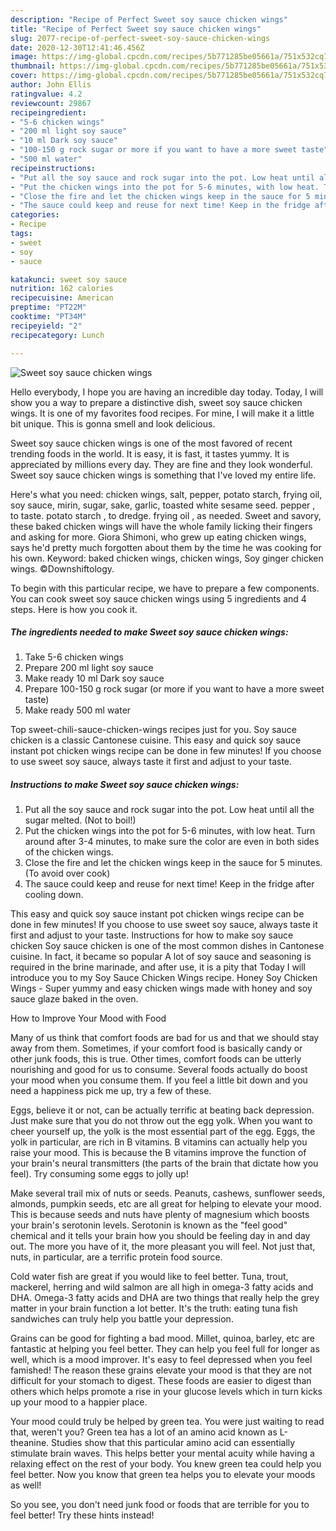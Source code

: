 ```yaml
---
description: "Recipe of Perfect Sweet soy sauce chicken wings"
title: "Recipe of Perfect Sweet soy sauce chicken wings"
slug: 2077-recipe-of-perfect-sweet-soy-sauce-chicken-wings
date: 2020-12-30T12:41:46.456Z
image: https://img-global.cpcdn.com/recipes/5b771285be05661a/751x532cq70/sweet-soy-sauce-chicken-wings-recipe-main-photo.jpg
thumbnail: https://img-global.cpcdn.com/recipes/5b771285be05661a/751x532cq70/sweet-soy-sauce-chicken-wings-recipe-main-photo.jpg
cover: https://img-global.cpcdn.com/recipes/5b771285be05661a/751x532cq70/sweet-soy-sauce-chicken-wings-recipe-main-photo.jpg
author: John Ellis
ratingvalue: 4.2
reviewcount: 29867
recipeingredient:
- "5-6 chicken wings"
- "200 ml light soy sauce"
- "10 ml Dark soy sauce"
- "100-150 g rock sugar or more if you want to have a more sweet taste"
- "500 ml water"
recipeinstructions:
- "Put all the soy sauce and rock sugar into the pot. Low heat until all the sugar melted. (Not to boil!)"
- "Put the chicken wings into the pot for 5-6 minutes, with low heat. Turn around after 3-4 minutes, to make sure the color are even in both sides of the chicken wings."
- "Close the fire and let the chicken wings keep in the sauce for 5 minutes. (To avoid over cook)"
- "The sauce could keep and reuse for next time! Keep in the fridge after cooling down."
categories:
- Recipe
tags:
- sweet
- soy
- sauce

katakunci: sweet soy sauce 
nutrition: 162 calories
recipecuisine: American
preptime: "PT22M"
cooktime: "PT34M"
recipeyield: "2"
recipecategory: Lunch

---
```



![Sweet soy sauce chicken wings](https://img-global.cpcdn.com/recipes/5b771285be05661a/751x532cq70/sweet-soy-sauce-chicken-wings-recipe-main-photo.jpg)

Hello everybody, I hope you are having an incredible day today. Today, I will show you a way to prepare a distinctive dish, sweet soy sauce chicken wings. It is one of my favorites food recipes. For mine, I will make it a little bit unique. This is gonna smell and look delicious.

Sweet soy sauce chicken wings is one of the most favored of recent trending foods in the world. It is easy, it is fast, it tastes yummy. It is appreciated by millions every day. They are fine and they look wonderful. Sweet soy sauce chicken wings is something that I've loved my entire life.

Here&#39;s what you need: chicken wings, salt, pepper, potato starch, frying oil, soy sauce, mirin, sugar, sake, garlic, toasted white sesame seed. pepper , to taste. potato starch , to dredge. frying oil , as needed. Sweet and savory, these baked chicken wings will have the whole family licking their fingers and asking for more. Giora Shimoni, who grew up eating chicken wings, says he&#39;d pretty much forgotten about them by the time he was cooking for his own. Keyword: baked chicken wings, chicken wings, Soy ginger chicken wings. ©Downshiftology.


To begin with this particular recipe, we have to prepare a few components. You can cook sweet soy sauce chicken wings using 5 ingredients and 4 steps. Here is how you cook it.

<!--inarticleads1-->

##### The ingredients needed to make Sweet soy sauce chicken wings:

1. Take 5-6 chicken wings
1. Prepare 200 ml light soy sauce
1. Make ready 10 ml Dark soy sauce
1. Prepare 100-150 g rock sugar (or more if you want to have a more sweet taste)
1. Make ready 500 ml water


Top sweet-chili-sauce-chicken-wings recipes just for you. Soy sauce chicken is a classic Cantonese cuisine. This easy and quick soy sauce instant pot chicken wings recipe can be done in few minutes! If you choose to use sweet soy sauce, always taste it first and adjust to your taste. 

<!--inarticleads2-->

##### Instructions to make Sweet soy sauce chicken wings:

1. Put all the soy sauce and rock sugar into the pot. Low heat until all the sugar melted. (Not to boil!)
1. Put the chicken wings into the pot for 5-6 minutes, with low heat. Turn around after 3-4 minutes, to make sure the color are even in both sides of the chicken wings.
1. Close the fire and let the chicken wings keep in the sauce for 5 minutes. (To avoid over cook)
1. The sauce could keep and reuse for next time! Keep in the fridge after cooling down.


This easy and quick soy sauce instant pot chicken wings recipe can be done in few minutes! If you choose to use sweet soy sauce, always taste it first and adjust to your taste. Instructions for how to make soy sauce chicken Soy sauce chicken is one of the most common dishes in Cantonese cuisine. In fact, it became so popular A lot of soy sauce and seasoning is required in the brine marinade, and after use, it is a pity that Today I will introduce you to my Soy Sauce Chicken Wings recipe. Honey Soy Chicken Wings - Super yummy and easy chicken wings made with honey and soy sauce glaze baked in the oven. 

How to Improve Your Mood with Food


Many of us think that comfort foods are bad for us and that we should stay away from them. Sometimes, if your comfort food is basically candy or other junk foods, this is true. Other times, comfort foods can be utterly nourishing and good for us to consume. Several foods actually do boost your mood when you consume them. If you feel a little bit down and you need a happiness pick me up, try a few of these.

Eggs, believe it or not, can be actually terrific at beating back depression. Just make sure that you do not throw out the egg yolk. When you want to cheer yourself up, the yolk is the most essential part of the egg. Eggs, the yolk in particular, are rich in B vitamins. B vitamins can actually help you raise your mood. This is because the B vitamins improve the function of your brain's neural transmitters (the parts of the brain that dictate how you feel). Try consuming some eggs to jolly up!

Make several trail mix of nuts or seeds. Peanuts, cashews, sunflower seeds, almonds, pumpkin seeds, etc are all great for helping to elevate your mood. This is because seeds and nuts have plenty of magnesium which boosts your brain's serotonin levels. Serotonin is known as the "feel good" chemical and it tells your brain how you should be feeling day in and day out. The more you have of it, the more pleasant you will feel. Not just that, nuts, in particular, are a terrific protein food source.

Cold water fish are great if you would like to feel better. Tuna, trout, mackerel, herring and wild salmon are all high in omega-3 fatty acids and DHA. Omega-3 fatty acids and DHA are two things that really help the grey matter in your brain function a lot better. It's the truth: eating tuna fish sandwiches can truly help you battle your depression. 

Grains can be good for fighting a bad mood. Millet, quinoa, barley, etc are fantastic at helping you feel better. They can help you feel full for longer as well, which is a mood improver. It's easy to feel depressed when you feel famished! The reason these grains elevate your mood is that they are not difficult for your stomach to digest. These foods are easier to digest than others which helps promote a rise in your glucose levels which in turn kicks up your mood to a happier place.

Your mood could truly be helped by green tea. You were just waiting to read that, weren't you? Green tea has a lot of an amino acid known as L-theanine. Studies show that this particular amino acid can essentially stimulate brain waves. This helps better your mental acuity while having a relaxing effect on the rest of your body. You knew green tea could help you feel better. Now you know that green tea helps you to elevate your moods as well!

So you see, you don't need junk food or foods that are terrible for you to feel better! Try  these hints  instead!

